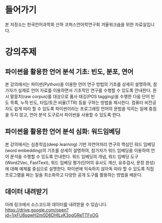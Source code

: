 # 들어가기

본 저장소는 한국언어과학회 산하 코퍼스언어학연구회 겨울워크숍을 위한 자료실입니다.

# 강의주제

## 파이썬을 활용한 언어 분석 기초: 빈도, 분포, 연어

본 강의에서는 파이썬(Python)을 이용한 언어 연구 방법의 기초를 상세히 설명하여, 참가자가 실제로 언어 자료를 이용하면서 기초적인 연구를 수행할 수 있도록 안내한다. 원시 말뭉치(raw corpus)를 대상으로 품사 태깅(POS tagging)을 수행한 다음 단어 빈도 목록, 누적 빈도, 타입/토큰 비율(TTR) 등을 구하는 방법을 제시한다. 컴퓨터 비전공자도 쉽게 따라 할 수 있도록 파이썬이라는 프로그래밍 언어의 문법을 익히는 일에 중점을 두지 않고, 언어 분석 도구로서 파이썬을 사용할 수 있도록 한다.

## 파이썬을 활용한 언어 분석 심화: 워드임베딩

본 강의에서는 심층학습(deep learning) 기반 자연어처리 연구의 핵심인 워드 임베딩(word embedding)의 기초를 상세히 설명하여, 참가자가 워드 임베딩을 이용하여 언어 분석을 수행할 수 있도록 안내한다. 워드 임베딩의 개념, 워드 임베딩 도구(Word2Vec, FastText), 워드 임베딩 평가(단어의 유사도 계산, 유추검사, 문장 완성)에 대해 예제를 중심으로 설명한다. 파이썬에 익숙하지 않아독 따라 할 수 있도록 직접 프로그램을 짜는 일을 최소화하고 다양한 공개 도구를 활용하는 방법을 배운다.

## 데이터 내려받기

아래 링크에서 소스코드와 데이터를 내려받을 수 있습니다.
https://drive.google.com/open?id=1jxFU8sqwH2m0D6DHILyK3ogGReTTFxOG
